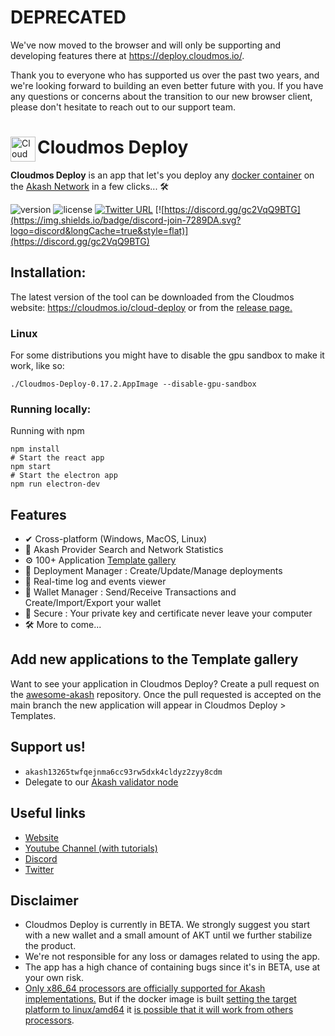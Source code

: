 # DEPRECATED

We've now moved to the browser and will only be supporting and developing features there at https://deploy.cloudmos.io/.

Thank you to everyone who has supported us over the past two years, and we're looking forward to building an even better future with you. If you have any questions or concerns about the transition to our new browser client, please don't hesitate to reach out to our support team.


<div align="left">
  
  <a href="https://aimeos.org/">
    <img src="./public/icons/android-chrome-192x192.png" alt="Cloudmos Deploy logo" title="Cloudmos Deploy" align="left" height="40" />
</a>
  
  # Cloudmos Deploy
 
**Cloudmos Deploy** is an app that let's you deploy any [docker container](https://www.docker.com/) on the [Akash Network](https://akash.network) in a few clicks... 🛠
  
![version](https://img.shields.io/github/stars/maxmaxlabs/cloudmos-deploy)
![license](https://img.shields.io/github/license/maxmaxlabs/cloudmos-deploy)
[![Twitter URL](https://img.shields.io/twitter/url/https/twitter.com/bukotsunikki.svg?style=social&label=Follow%20%cloudmosio)](https://twitter.com/cloudmosio)
[![https://discord.gg/gc2VqQ9BTG](https://img.shields.io/badge/discord-join-7289DA.svg?logo=discord&longCache=true&style=flat)](https://discord.gg/gc2VqQ9BTG)
  
</div>

##  Installation:

The latest version of the tool can be downloaded from the Cloudmos website:
https://cloudmos.io/cloud-deploy or from the [release page.](https://github.com/maxmaxlabs/cloudmos-deploy/releases)

### Linux

For some distributions you might have to disable the gpu sandbox to make it work, like so:

`./Cloudmos-Deploy-0.17.2.AppImage --disable-gpu-sandbox`

### Running locally:

Running with npm

```
npm install
# Start the react app
npm start
# Start the electron app
npm run electron-dev
```

## Features

- ✔ Cross-platform (Windows, MacOS, Linux)
- 🔎 Akash Provider Search and Network Statistics
- ⚙️ 100+ Application [Template gallery](https://github.com/ovrclk/awesome-akash)
- 🚀 Deployment Manager : Create/Update/Manage deployments
- 📄 Real-time log and events viewer
- 🏦 Wallet Manager : Send/Receive Transactions and Create/Import/Export your wallet 
- 🔐 Secure : Your private key and certificate never leave your computer
- 🛠 More to come...

## Add new applications to the Template gallery

Want to see your application in Cloudmos Deploy?  Create a pull request on the [awesome-akash](https://github.com/ovrclk/awesome-akash) repository.  Once the pull requested is accepted on the main branch the new application will appear in Cloudmos Deploy > Templates.

## Support us! 
- `akash13265twfqejnma6cc93rw5dxk4cldyz2zyy8cdm`
- Delegate to our [Akash validator node](https://cloudmos.io/validators/akashvaloper14mt78hz73d9tdwpdvkd59ne9509kxw8yj7qy8f)

## Useful links

- [Website](https://cloudmos.io/cloud-deploy)
- [Youtube Channel (with tutorials)](https://www.youtube.com/channel/UC1rgl1y8mtcQoa9R_RWO0UA)
- [Discord](https://discord.gg/dsGZzUR4yb)
- [Twitter](https://twitter.com/cloudmosio)

## Disclaimer

- Cloudmos Deploy is currently in BETA. We strongly suggest you start with a new wallet and a small amount of AKT until we further stabilize the product.
- We're not responsible for any loss or damages related to using the app.
- The app has a high chance of containing bugs since it's in BETA, use at your own risk.
- [Only x86_64 processors are officially supported for Akash implementations.](https://docs.akash.network/guides/deploy/cloudmos-deploy-installation#cpu-support) But if the docker image is built [setting the target platform to linux/amd64](https://stackoverflow.com/a/69119815/8215759) it [is possible that it will work from others processors](https://github.com/ovrclk/docs/pull/239).


